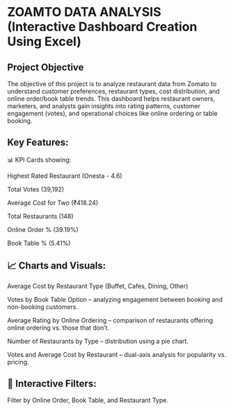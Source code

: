 # ZOAMTO  DATA  ANALYSIS (Interactive Dashboard Creation Using Excel)
## Project Objective
The objective of this project is to analyze restaurant data from Zomato to understand customer preferences, restaurant types, cost distribution, and online order/book table trends.
This dashboard helps restaurant owners, marketers, and analysts gain insights into rating patterns, customer engagement (votes), and operational choices like online ordering or table booking.
## Key Features:

📊 KPI Cards showing:

Highest Rated Restaurant (Onesta - 4.6)

Total Votes (39,192)

Average Cost for Two (₹418.24)

Total Restaurants (148)

Online Order % (39.19%)

Book Table % (5.41%)

## 📈 Charts and Visuals:

 Average Cost by Restaurant Type (Buffet, Cafes, Dining, Other)

Votes by Book Table Option – analyzing engagement between booking and non-booking customers.

Average Rating by Online Ordering – comparison of restaurants offering online ordering vs. those that don’t.

Number of Restaurants by Type – distribution using a pie chart.

Votes and Average Cost by Restaurant – dual-axis analysis for popularity vs. pricing.

## 🧩 Interactive Filters:

Filter by Online Order, Book Table, and Restaurant Type.
